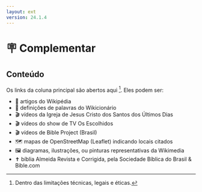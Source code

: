 ```yaml
---
layout: ext
version: 24.1.4
---
```


# <span class="emoji">🪧</span> Complementar

## Conteúdo

Os links da coluna principal são abertos aqui [^1]. Eles podem ser:

- <span class="emoji">📰</span> artigos do Wikipédia
- <span class="emoji">📔</span> definições de palavras do Wikicionário
- <span class="emoji">🎬</span> vídeos da Igreja de Jesus Cristo dos Santos dos Últimos Dias
- <span class="emoji">🎬</span> vídeos do show de TV Os Escolhidos
- <span class="emoji">🎬</span> vídeos de Bible Project (Brasil)
- <span class="emoji">🗺️</span> mapas de OpenStreetMap (Leaflet) indicando locais citados
- <span class="emoji">🖼️</span> diagramas, ilustrações, ou pinturas representativas da Wikimedia
- <span class="emoji">✝️</span> bíblia Almeida Revista e Corrigida, pela Sociedade Bíblica do Brasil & Bible.com

[^1]: Dentro das limitações técnicas, legais e éticas.